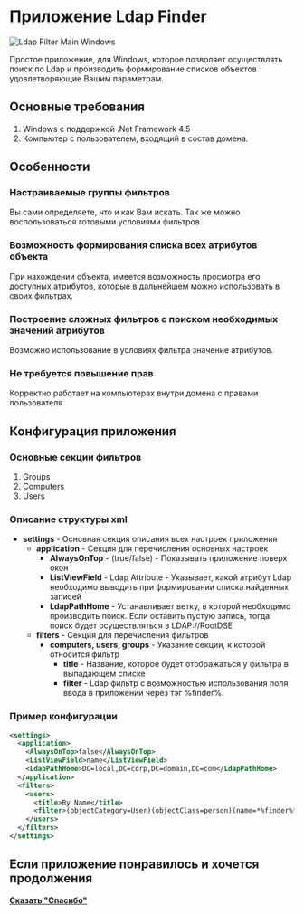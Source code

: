 # Приложение Ldap Finder

![Ldap Filter Main Windows](https://lh3.googleusercontent.com/pw/ACtC-3dREs5xuSHkze_48AhmvWmGcigLDc9XG5dxmJfCpAUfzXMLbqmR6Atw5OgaJg7K8FObTKSMDzforsVXj01fM8cuB-reddnW_SOKDbS3fS9eORxrSNMGeRVwV0LLGAn8dIPyCziMfjXrB64pcrBjMa-I=w450-h70-no)

Простое приложение, для Windows, которое позволяет осуществлять поиск по Ldap и производить формирование списков объектов удовлетворяющие Вашим параметрам.

## Основные требования
1. Windows с поддержкой .Net Framework 4.5
2. Компьютер с пользователем, входящий в состав домена.

## Особенности
### Настраиваемые группы фильтров
Вы сами определяете, что и как Вам искать. Так же можно воспользоваться готовыми условиями фильтров.

### Возможность формирования списка всех атрибутов объекта
При нахождении объекта, имеется возможность просмотра его доступных атрибутов, которые в дальнейшем можно использовать в своих фильтрах.

### Построение сложных фильтров с поиском необходимых значений атрибутов
Возможно использование в условиях фильтра значение атрибутов.

### Не требуется повышение прав
Корректно работает на компьютерах внутри домена с правами пользователя

## Конфигурация приложения
### Основные секции фильтров
1. Groups
2. Computers
3. Users

### Описание структуры xml
* **settings** - Основная секция описания всех настроек приложения
  * **application** - Секция для перечисления основных настроек
    * **AlwaysOnTop** - (true/false) - Показывать приложение поверх окон
    * **ListViewField** - Ldap Attribute - Указывает, какой атрибут Ldap необходимо выводить при формировании списка найденных записей
    * **LdapPathHome** - Устанавливает ветку, в которой необходимо производить поиск. Если оставить пустую запись, тогда поиск будет осуществляться в LDAP://RootDSE
  * **filters** - Секция для перечисления фильтров
    * **computers, users, groups** - Указание секции, к которой относится фильтр
      * **title** - Название, которое будет отображаться у фильтра в выпадающем списке
      * **filter** - Ldap фильтр с возможностью использования поля ввода в приложении через тэг %finder%.

### Пример конфигурации
```xml
<settings>
  <application>
    <AlwaysOnTop>false</AlwaysOnTop>
    <ListViewField>name</ListViewField>
    <LdapPathHome>DC=local,DC=corp,DC=domain,DC=com</LdapPathHome>
  </application>
  <filters>
    <users>
      <title>By Name</title>
      <filter>(objectCategory=User)(objectClass=person)(name=*%finder%*)</filter>
    </users>
  </filters>
</settings>
```

## Если приложение понравилось и хочется продолжения

**[Сказать "Спасибо"](https://yoomoney.ru/to/410011417968231)**

